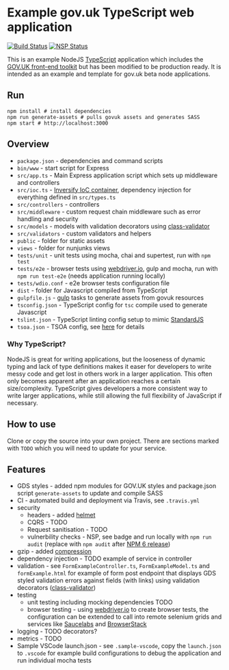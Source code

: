# Example gov.uk TypeScript web application

[![Build Status](https://travis-ci.org/KainosSoftwareLtd/govuk_nodejs_typescript_example.svg?branch=master)](https://travis-ci.org/KainosSoftwareLtd/govuk_nodejs_typescript_example) [![NSP Status](https://nodesecurity.io/orgs/kainosnodeexamples/projects/9cbfc674-5539-4e40-bea0-c088fbfe4581/badge)](https://nodesecurity.io/orgs/kainosnodeexamples/projects/9cbfc674-5539-4e40-bea0-c088fbfe4581)

This is an example NodeJS [TypeScript](https://www.typescriptlang.org/) application which includes the [GOV.UK front-end toolkit](https://github.com/alphagov/govuk_frontend_toolkit) but has been modified to be production ready. It is intended as an example and template for gov.uk beta node applications.

## Run

```
npm install # install dependencies
npm run generate-assets # pulls govuk assets and generates SASS
npm start # http://localhost:3000
```

## Overview

* `package.json` - dependencies and command scripts
* `bin/www` - start script for Express
* `src/app.ts` - Main Express application script which sets up middleware and controllers
* `src/ioc.ts` - [Inversify IoC container](https://www.npmjs.com/package/inversify), dependency injection for everything defined in `src/types.ts`
* `src/controllers` - controllers
* `src/middleware` - custom request chain middleware such as error handling and security
* `src/models` - models with validation decorators using [class-validator](https://www.npmjs.com/package/class-validator)
* `src/validators` - custom validators and helpers
* `public` - folder for static assets
* `views` - folder for nunjunks views
* `tests/unit` - unit tests using mocha, chai and supertest, run with `npm test`
* `tests/e2e` - browser tests using [webdriver.io](http://webdriver.io/), gulp and mocha, run with `npm run test-e2e` (needs application running locally)
* `tests/wdio.conf` - e2e browser tests configuration file
* `dist` - folder for Javascript compiled from TypeScript
* `gulpfile.js` - [gulp](https://gulpjs.com/) tasks to generate assets from govuk resources
* `tsconfig.json` - TypeScript config for `tsc` compile used to generate Javascript
* `tslint.json` - TypeScript linting config setup to mimic [StandardJS](https://standardjs.com/)
* `tsoa.json` - TSOA config, see [here](https://github.com/lukeautry/tsoa) for details

### Why TypeScript?

NodeJS is great for writing applications, but the looseness of dynamic typing and lack of type definitions makes it easer for developers to write messy code and get lost in others work in a larger application. This often only becomes apparent after an application reaches a certain size/complexity. TypeScript gives developers a more consistent way to write larger applications, while still allowing the full flexibility of JavaScript if necessary.

## How to use

Clone or copy the source into your own project. There are sections marked with `TODO` which you will need to update for your service.

## Features

* GDS styles - added npm modules for GOV.UK styles and package.json script `generate-assets` to update and compile SASS
* CI - automated build and deployment via Travis, see `.travis.yml`
* security
  * headers - added [helmet](https://www.npmjs.com/package/helmet)
  * CQRS - TODO
  * Request sanitisation - TODO
  * vulnerbility checks - NSP, see badge and run locally with `npm run audit` (replace with `npm audit` after [NPM 6 release](https://medium.com/npm-inc/announcing-npm-6-5d0b1799a905))
* gzip - added [compression](https://www.npmjs.com/package/compression)
* dependency injection - TODO example of service in controller
* validation - see `FormExampleController.ts`, `FormExampleModel.ts` and `formExample.html` for example of form post endpoint that displays GDS styled validation errors against fields (with links) using validation decorators ([class-validator](https://www.npmjs.com/package/class-validator))
* testing
  * unit testing including mocking dependencies TODO
  * browser testing - using [webdriver.io](http://webdriver.io/) to create browser tests, the configuration can be extended to call into remote selenium grids and services like [Saucelabs](https://saucelabs.com/) and [BrowserStack](https://www.browserstack.com/)
* logging - TODO decorators?
* metrics - TODO
* Sample VSCode launch.json - see `.sample-vscode`, copy the `launch.json` to `.vscode` for example build configurations to debug the application and run individual mocha tests
